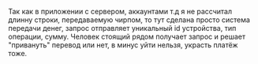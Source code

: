 Так как в приложении с сервером, аккаунтами т.д я не рассчитал длинну строки, 
передаваемую чирпом, то тут сделана просто система передачи денег, 
запрос отправляет уникальный id устройства, тип операции, сумму. 
Человек стоящий рядом получает запрос и решает "привануть" перевод или нет, 
в минус уйти нельзя, украсть платёж тоже.

